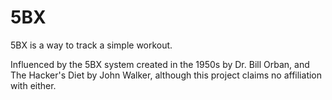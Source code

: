 # 5BX

5BX is a way to track a simple workout.  

Influenced by the 5BX system created in the 1950s by Dr. Bill Orban, and The Hacker's Diet by John Walker, although this project claims no affiliation with either.  
